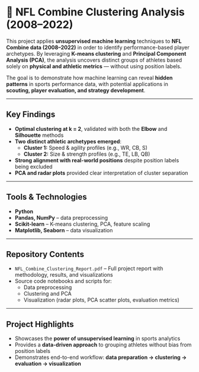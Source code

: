 # 🏈 NFL Combine Clustering Analysis (2008–2022)

This project applies **unsupervised machine learning** techniques to **NFL Combine data (2008–2022)** in order to identify performance-based player archetypes. By leveraging **K-means clustering** and **Principal Component Analysis (PCA)**, the analysis uncovers distinct groups of athletes based solely on **physical and athletic metrics** — without using position labels.

The goal is to demonstrate how machine learning can reveal **hidden patterns** in sports performance data, with potential applications in **scouting, player evaluation, and strategy development**.

---

## Key Findings
- **Optimal clustering at k = 2**, validated with both the **Elbow** and **Silhouette** methods  
- **Two distinct athletic archetypes emerged**:  
  - **Cluster 1:** Speed & agility profiles (e.g., WR, CB, S)  
  - **Cluster 2:** Size & strength profiles (e.g., TE, LB, QB)  
- **Strong alignment with real-world positions** despite position labels being excluded  
- **PCA and radar plots** provided clear interpretation of cluster separation  

---

## Tools & Technologies
- **Python**  
- **Pandas, NumPy** – data preprocessing  
- **Scikit-learn** – K-means clustering, PCA, feature scaling  
- **Matplotlib, Seaborn** – data visualization  

---

## Repository Contents
- `NFL_Combine_Clustering_Report.pdf` – Full project report with methodology, results, and visualizations  
- Source code notebooks and scripts for:
  - Data preprocessing  
  - Clustering and PCA  
  - Visualization (radar plots, PCA scatter plots, evaluation metrics)  

---

## Project Highlights
- Showcases the **power of unsupervised learning** in sports analytics  
- Provides a **data-driven approach** to grouping athletes without bias from position labels  
- Demonstrates end-to-end workflow: **data preparation → clustering → evaluation → visualization**  

